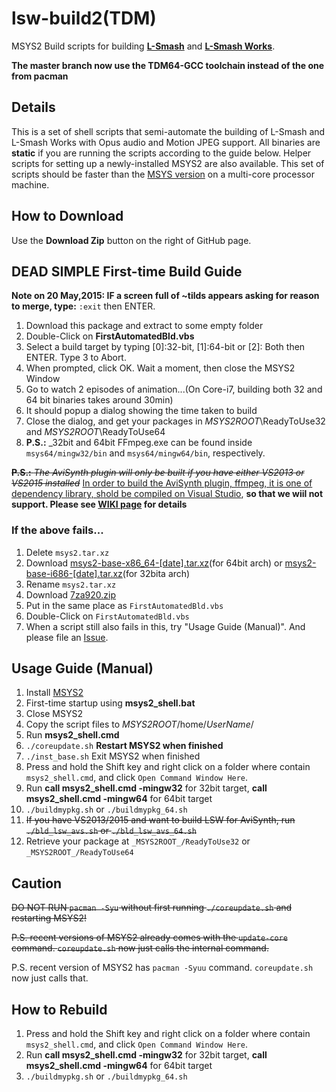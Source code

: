 # lsw-build2(TDM)
MSYS2 Build scripts for building [__L-Smash__](https://github.com/l-smash/l-smash) and [__L-Smash Works__](https://github.com/VFR-maniac/L-SMASH-Works/tree/master/AviUtl). 

**The master branch now use the TDM64-GCC toolchain instead of the one from pacman**


## Details
This is a set of shell scripts that semi-automate the building of L-Smash and L-Smash Works with Opus audio and Motion JPEG support.
All binaries are **static** if you are running the scripts according to the guide below.
Helper scripts for setting up a newly-installed MSYS2 are also available.
This set of scripts should be faster than the [MSYS version](https://github.com/MaverickTse/lw-build) on a multi-core processor machine.

## How to Download
Use the **Download Zip** button on the right of GitHub page.

## DEAD SIMPLE First-time Build Guide
**Note on 20 May,2015: IF a screen full of ~tilds appears asking for reason to merge, type:** `:exit` then ENTER.

  1. Download this package and extract to some empty folder
  2. Double-Click on **FirstAutomatedBld.vbs**
  3. Select a build target by typing [0]:32-bit, [1]:64-bit or [2]: Both then ENTER. Type 3 to Abort.
  4. When prompted, click OK. Wait a moment, then close the MSYS2 Window
  5. Go to watch 2 episodes of animation...(On Core-i7, building both 32 and 64 bit binaries takes around 30min)
  6. It should popup a dialog showing the time taken to build
  7. Close the dialog, and get your packages in _MSYS2ROOT_\ReadyToUse32 and _MSYS2ROOT_\ReadyToUse64
  8. **P.S.:** _32bit and 64bit FFmpeg.exe can be found inside `msys64/mingw32/bin` and `msys64/mingw64/bin`, respectively.
  
~~**P.S.:** _The AviSynth plugin will only be built if you have either VS2013 or VS2015 installed_~~ [In order to build the AviSynth plugin, ffmpeg, it is one of dependency library, shold be compiled on Visual Studio](https://github.com/VFR-maniac/L-SMASH-Works/commit/71859e2428c1d8cb7ed44dd2121ed95be9a8a233), **so that we wiil not support. Please see [WIKI page](https://github.com/MaverickTse/lsw-build2/wiki/04-Building-LSW-for-Avisynth) for details**

### If the above fails...

  1. Delete ``msys2.tar.xz``
  2. Download [msys2-base-x86_64-[date].tar.xz](http://sourceforge.net/projects/msys2/files/Base/x86_64/)(for 64bit arch) or [msys2-base-i686-[date].tar.xz](http://sourceforge.net/projects/msys2/files/Base/i686/)(for 32bita arch)
  2. Rename ``msys2.tar.xz``
  3. Download [7za920.zip](http://downloads.sourceforge.net/sevenzip/7za920.zip)
  4. Put in the same place as ``FirstAutomatedBld.vbs``
  5. Double-Click on ``FirstAutomatedBld.vbs``
  6. When a script still also fails in this, try "Usage Guide (Manual)". And please file an  [Issue](https://github.com/MaverickTse/lsw-build2/issues).
  
  
## Usage Guide (Manual)
  1. Install [MSYS2](http://sourceforge.net/projects/msys2/)
  2. First-time startup using **msys2_shell.bat**
  3. Close MSYS2
  4. Copy the script files to _MSYS2ROOT_/home/_UserName_/
  5. Run **msys2_shell.cmd**
  6. `./coreupdate.sh` **Restart MSYS2 when finished**
  7. `./inst_base.sh` Exit MSYS2 when finished
  8. Press and hold the Shift key and right click on a folder where contain ``msys2_shell.cmd``, and click ``Open Command Window Here``.
  9. Run **call msys2\_shell.cmd -mingw32** for 32bit target, **call msys2_shell.cmd -mingw64** for 64bit target
  10. `./buildmypkg.sh` or `./buildmypkg_64.sh`
  11. ~~If you have VS2013/2015 and want to build LSW for AviSynth, run `./bld_lsw_avs.sh` or `./bld_lsw_avs_64.sh`~~
  12. Retrieve your package at `_MSYS2ROOT_/ReadyToUse32` or `_MSYS2ROOT_/ReadyToUse64`
  
## Caution
~~DO NOT RUN `pacman -Syu` without first running `./coreupdate.sh` and restarting MSYS2!~~

~~P.S. recent versions of MSYS2 already comes with the `update-core` command. `coreupdate.sh` now just calls the internal command.~~

P.S. recent version of MSYS2 has `pacman -Syuu` command. `coreupdate.sh` now just calls that.

## How to Rebuild
  1. Press and hold the Shift key and right click on a folder where contain ``msys2_shell.cmd``, and click ``Open Command Window Here``.
  2. Run **call msys2\_shell.cmd -mingw32** for 32bit target, **call msys2_shell.cmd -mingw64** for 64bit target
  3. `./buildmypkg.sh` or `./buildmypkg_64.sh`
  
